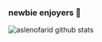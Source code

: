 ### newbie enjoyers 🤙



![aslenofarid github stats](https://github-readme-stats.vercel.app/api?username=aslenofarid&show_icons=true&theme=dracula&hide=stars,issues)
